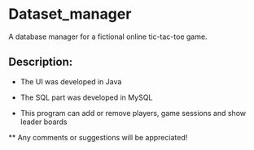 # Dataset_manager
A database manager for a fictional online tic-tac-toe game.

## Description:

- The UI was developed in Java

- The SQL part was developed in MySQL

- This program can add or remove players, game sessions and show leader boards



** Any comments or suggestions will be appreciated!
